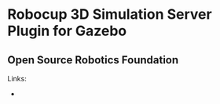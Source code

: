 # Robocup 3D Simulation Server Plugin for Gazebo #
## Open Source Robotics Foundation ##

Links:

* 
